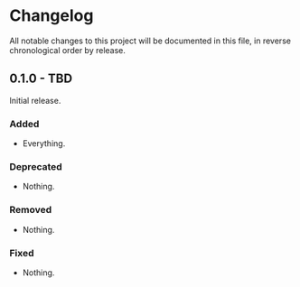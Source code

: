 # Changelog

All notable changes to this project will be documented in this file, in reverse chronological order by release.

## 0.1.0 - TBD

Initial release.

### Added

- Everything.

### Deprecated

- Nothing.

### Removed

- Nothing.

### Fixed

- Nothing.
